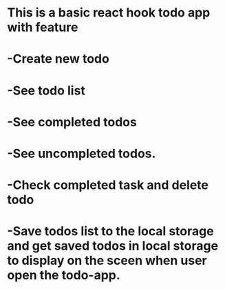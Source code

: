 # This is a basic react hook todo app with feature 
# -Create new todo
# -See todo list
# -See completed todos
# -See uncompleted todos.
# -Check completed task and delete todo
# -Save todos list to the local storage and get saved todos in local storage to display on the sceen when user open the todo-app.
